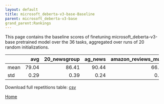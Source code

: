 ```yaml
---
layout: default
title: microsoft_deberta-v3-base-Baseline
parent: microsoft_deberta-v3-base
grand_parent:Rankings
---
```

This page contains the baseline scores of finetuning microsoft_deberta-v3-base pretrained model over the 36 tasks,
aggregated over runs of 20 random initializations.
<br>

|      |   avg |   20_newsgroup |   ag_news |   amazon_reviews_multi |   anli |   boolq |    cb |   cola |   copa |   dbpedia |   esnli |   financial_phrasebank |   imdb |   isear |   mnli |   mrpc |   multirc |   poem_sentiment |   qnli |   qqp |   rotten_tomatoes |   rte |   sst2 |   sst_5bins |   stsb |   trec_coarse |   trec_fine |   tweet_ev_emoji |   tweet_ev_emotion |   tweet_ev_hate |   tweet_ev_irony |   tweet_ev_offensive |   tweet_ev_sentiment |   wic |   wnli |   wsc |   yahoo_answers |
|:-----|------:|---------------:|----------:|-----------------------:|-------:|--------:|------:|-------:|-------:|----------:|--------:|-----------------------:|-------:|--------:|-------:|-------:|----------:|-----------------:|-------:|------:|------------------:|------:|-------:|------------:|-------:|--------------:|------------:|-----------------:|-------------------:|----------------:|-----------------:|---------------------:|---------------------:|------:|-------:|------:|----------------:|
| mean | 79.04 |          86.41 |     90.44 |                  66.86 |  58.78 |   82.99 | 75.00 |  86.57 |  58.40 |     79.43 |   91.93 |                  84.48 |  94.49 |   71.86 |  89.78 |  89.20 |     62.26 |            86.73 |  93.51 | 91.79 |             90.42 | 82.35 |  95.06 |       56.98 |  90.28 |         97.76 |       91.02 |            46.19 |              83.95 |           56.21 |            79.82 |                85.06 |                71.80 | 71.21 |  70.21 | 64.09 |           72.03 |
| std  |  0.29 |           0.39 |      0.24 |                   0.35 |   1.38 |    4.61 |  5.43 |   0.80 |   6.28 |      0.40 |    0.20 |                   1.60 |   0.21 |    0.76 |   0.25 |   0.65 |      2.45 |             2.68 |   0.28 |  0.30 |              0.53 |  1.54 |   0.44 |        1.23 |   0.76 |          0.38 |        0.76 |             0.97 |               0.62 |            1.92 |             2.17 |                 0.58 |                 0.83 |  1.06 |   5.51 |  1.40 |            0.35 |

Download full repetitions table: [csv](./results/models_results_microsoft_deberta_v3_base_pretrain.csv)

[Home]()